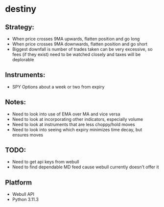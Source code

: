 # destiny

## Strategy:
* When price crosses 9MA upwards, flatten position and go long
* When price crosses 9MA downwards, flatten position and go short
* Biggest downfall is number of trades taken can be very excessive, so fees (if they exist) need to be watched closely and taxes will be deplorable 
## Instruments:
* SPY Options about a week or two from expiry
## Notes:
* Need to look into use of EMA over MA and vice versa
* Need to look at incorporating other indicators, especially volume
* Need to look at instruments that are less choppy/hold moves
* Need to look into seeing which expiry minimizes time decay, but ensures moves
## TODO:
* Need to get api keys from webull
* Need to find dependable MD feed cause webull currently doesn't offer it
## Platform
* Webull API
* Python 3.11.3
